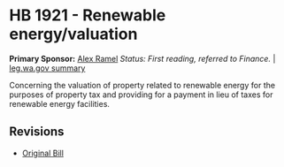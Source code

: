 # HB 1921 - Renewable energy/valuation
**Primary Sponsor:** [Alex Ramel](/person/leg/alex.ramel.md)
*Status: First reading, referred to Finance.* | [leg.wa.gov summary](https://app.leg.wa.gov/billsummary?BillNumber=1921&Year=2021)

Concerning the valuation of property related to renewable energy for the purposes of property tax and providing for a payment in lieu of taxes for renewable energy facilities.

## Revisions
* [Original Bill](1/)